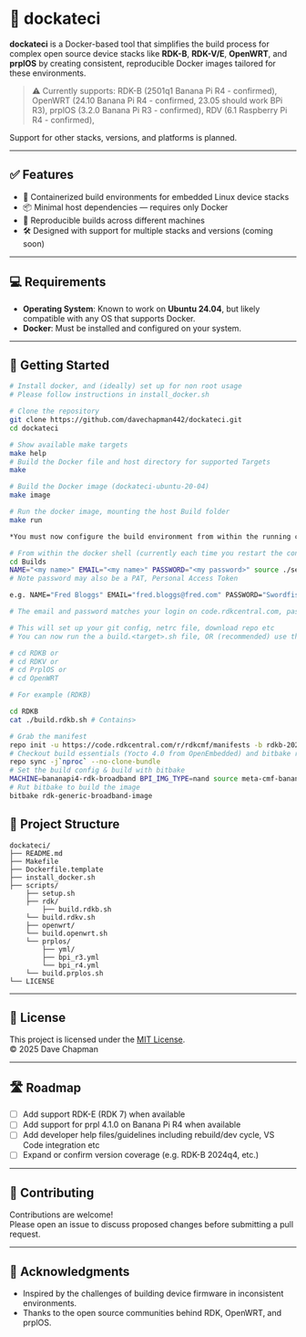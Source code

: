 # 🚢 dockateci

**dockateci** is a Docker-based tool that simplifies the build process for complex open source device stacks like **RDK-B**, **RDK-V/E**, **OpenWRT**, and **prplOS** by creating consistent, reproducible Docker images tailored for these environments.

> ⚠️ Currently supports:
RDK-B (2501q1 Banana Pi R4 - confirmed),
OpenWRT (24.10 Banana Pi R4 - confirmed, 23.05 should work BPi R3),
prplOS (3.2.0 Banana Pi R3 - confirmed),
RDV (6.1 Raspberry Pi R4 - confirmed),

Support for other stacks, versions, and platforms is planned.

---

## ✅ Features

- 🐳 Containerized build environments for embedded Linux device stacks
- 📦 Minimal host dependencies — requires only Docker
- 🔁 Reproducible builds across different machines
- 🛠 Designed with support for multiple stacks and versions (coming soon)

---

## 💻 Requirements

- **Operating System**: Known to work on **Ubuntu 24.04**, but likely compatible with any OS that supports Docker.
- **Docker**: Must be installed and configured on your system.

---

## 🚀 Getting Started

```bash
# Install docker, and (ideally) set up for non root usage
# Please follow instructions in install_docker.sh

# Clone the repository
git clone https://github.com/davechapman442/dockateci.git
cd dockateci

# Show available make targets
make help
# Build the Docker file and host directory for supported Targets
make

# Build the Docker image (dockateci-ubuntu-20-04)
make image

# Run the docker image, mounting the host Build folder
make run

*You must now configure the build environment from within the running container.*

# From within the docker shell (currently each time you restart the container)
cd Builds
NAME="<my name>" EMAIL="<my name>" PASSWORD="<my password>" source ./setup.sh
# Note password may also be a PAT, Personal Access Token

e.g. NAME="Fred Bloggs" EMAIL="fred.bloggs@fred.com" PASSWORD="Swordfish442" source ./setup.sh

# The email and password matches your login on code.rdkcentral.com, password only relevant for RDKx builds

# This will set up your git config, netrc file, download repo etc
# You can now run the a build.<target>.sh file, OR (recommended) use the commands within individually

# cd RDKB or
# cd RDKV or
# cd PrplOS or
# cd OpenWRT

# For example (RDKB)

cd RDKB
cat ./build.rdkb.sh # Contains>

# Grab the manifest
repo init -u https://code.rdkcentral.com/r/rdkcmf/manifests -b rdkb-2025q1-kirkstone -m rdkb-bpi-extsrc.xml
# Checkout build essentials (Yocto 4.0 from OpenEmbedded) and bitbake recipes for everything else
repo sync -j`nproc` --no-clone-bundle
# Set the build config & build with bitbake
MACHINE=bananapi4-rdk-broadband BPI_IMG_TYPE=nand source meta-cmf-bananapi/setup-environment-refboard-rdkb
# Rut bitbake to build the image
bitbake rdk-generic-broadband-image

```

## 📂 Project Structure

```text
dockateci/
├── README.md
├── Makefile
├── Dockerfile.template
├── install_docker.sh
├── scripts/
    ├── setup.sh
    ├── rdk/
    	├── build.rdkb.sh
	└── build.rdkv.sh
    ├── openwrt/
	└── build.openwrt.sh
    └── prplos/
        ├── yml/
	    ├── bpi_r3.yml
	    └── bpi_r4.yml
	└── build.prplos.sh
└── LICENSE
```

---

## 📄 License

This project is licensed under the [MIT License](LICENSE).  
© 2025 Dave Chapman

---

## 🛣 Roadmap

- [ ] Add support RDK-E (RDK 7) when available
- [ ] Add support for prpl 4.1.0 on Banana Pi R4 when available
- [ ] Add developer help files/guidelines including rebuild/dev cycle, VS Code integration etc
- [ ] Expand or confirm version coverage (e.g. RDK-B 2024q4, etc.)

---

## 🤝 Contributing

Contributions are welcome!  
Please open an issue to discuss proposed changes before submitting a pull request.

---

## 🙏 Acknowledgments

- Inspired by the challenges of building device firmware in inconsistent environments.
- Thanks to the open source communities behind RDK, OpenWRT, and prplOS.
